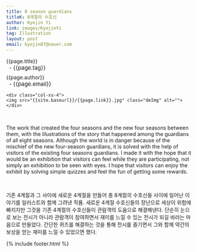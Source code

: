 ```yaml
---
title: 8 season guardians
titleK: 8계절의 수호신
author: Kyojin Yi
link: images/KyojinYi
tag: Illustration
layout: post
email: kyojin87@naver.com
---	
```


<div class="container">

<div class="deDep">
{{page.title}}<br>
<p style="font-size:15px; margin:0px; padding:0px 0px 0px 8px; margin:0px 0px 8px 0px;">- {{page.tag}}</p>
{{page.author}}<br>
<p style="font-size:15px; margin:0px; padding:0px 0px 0px 8px;">- {{page.email}}</p>
</div>


<div class="row" class="imgcolor">
	
	<div class="col-xs-4">
	<img src="{{site.baseurl}}/{{page.link}}.jpg" class="deImg" alt=""></div>
	
</div>
<br>

<div class="det lato">



The work that created the four seasons and the new four seasons between them, with the illustrations of the story that happened among the guardians of all eight seasons. Although the world is in danger because of the mischief of the new four-season guardians, it is solved with the help of visitors of the existing four seasons guardians. I made it with the hope that it would be an exhibition that visitors can feel while they are participating, not simply an exhibition to be seen with eyes. I hope that visitors can enjoy the exhibit by solving simple quizzes and feel the fun of getting some rewards.



</div>

<br>

<div class="noto">

기존 4계절과 그 사이에 새로운 4계절을 만들어 총 8계절의 수호신들 사이에 일어난 이야기를 일러스트와 함께 그려낸 작품. 새로운 4계절 수호신들의 장난으로 세상이 위험에 빠지지만 그것을 기존 4계절의 수호신들이 관람객의 도움으로 해결해낸다. 단순히 눈으로 보는 전시가 아니라 관람객이 참여하면서 재미를 느낄 수 있는 전시가 되길 바라는 마음으로 만들었다. 간단한 퀴즈를 해결하는 것을 통해 전시를 즐기면서 그와 함께 약간의 보상을 얻는 재미를 느낄 수 있었으면 했다.


</div>


	

</div> 

{% include footer.html %}